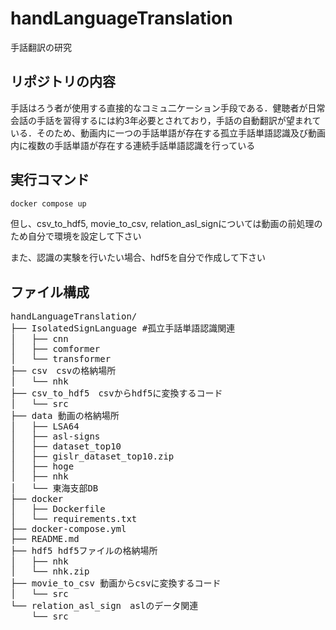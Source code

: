 # handLanguageTranslation
手話翻訳の研究

## リポジトリの内容
手話はろう者が使用する直接的なコミュ二ケーション手段である．健聴者が日常会話の手話を習得するには約3年必要とされており，手話の自動翻訳が望まれている．そのため、動画内に一つの手話単語が存在する孤立手話単語認識及び動画内に複数の手話単語が存在する連続手話単語認識を行っている

## 実行コマンド
```bash
docker compose up
```
但し、csv_to_hdf5, movie_to_csv, relation_asl_signについては動画の前処理のため自分で環境を設定して下さい

また、認識の実験を行いたい場合、hdf5を自分で作成して下さい

## ファイル構成
<pre>
handLanguageTranslation/
├── IsolatedSignLanguage #孤立手話単語認識関連
│   ├── cnn
│   ├── comformer
│   └── transformer
├── csv　csvの格納場所
│   └── nhk
├── csv_to_hdf5　csvからhdf5に変換するコード
│   └── src
├── data 動画の格納場所
│   ├── LSA64
│   ├── asl-signs
│   ├── dataset_top10
│   ├── gislr_dataset_top10.zip
│   ├── hoge
│   ├── nhk
│   └── 東海支部DB
├── docker
│   ├── Dockerfile
│   └── requirements.txt
├── docker-compose.yml
├── README.md
├── hdf5 hdf5ファイルの格納場所
│   ├── nhk
│   └── nhk.zip
├── movie_to_csv 動画からcsvに変換するコード
│   └── src
└── relation_asl_sign　aslのデータ関連
    └── src
</pre>